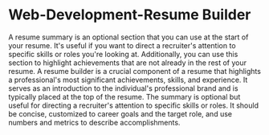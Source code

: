 # Web-Development-Resume Builder
A resume summary is an optional section that you can use at the start of your resume. It's useful if you want to direct a recruiter's attention to specific skills or roles you're looking at. Additionally, you can use this section to highlight achievements that are not already in the rest of your resume.
A resume builder is a crucial component of a resume that highlights a professional's most significant achievements, skills, and experience. It serves as an introduction to the individual's professional brand and is typically placed at the top of the resume. The summary is optional but useful for directing a recruiter's attention to specific skills or roles. It should be concise, customized to career goals and the target role, and use numbers and metrics to describe accomplishments.
